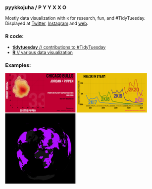 ### pyykkojuha / P Y Y X X O

Mostly data visualization with `R` for research, fun, and #TidyTuesday.
Displayed at [Twitter](https://twitter.com/pyyxxo), [Instagram](https://instagram.com/pyyxxo) and [web](http://pyyxxo.fi/pyyxxo).

### R code: 
- [**tidytuesday** // contributions to #TidyTuesday](https://github.com/pyykkojuha/tidytuesday)
- [**R** // various data visualization](https://github.com/pyykkojuha/R)

### Examples:

<img src="https://raw.githubusercontent.com/pyykkojuha/R/main/NBA/fig/PO_BULLS.png" width="45%"> <img src="https://raw.githubusercontent.com/pyykkojuha/tidytuesday/main/R/2021_12/TIDY_2021_12.png" width="45%">
<img src="https://raw.githubusercontent.com/pyykkojuha/tidytuesday/main/R/2020_50/TIDY_2020_50_map.png" width="45%">



<!--
**pyykkojuha/pyykkojuha** is a ✨ _special_ ✨ repository because its `README.md` (this file) appears on your GitHub profile.

Here are some ideas to get you started:

- 🔭 I’m currently working on ...
- 🌱 I’m currently learning ...
- 👯 I’m looking to collaborate on ...
- 🤔 I’m looking for help with ...
- 💬 Ask me about ...
- 📫 How to reach me: ...
- 😄 Pronouns: ...
- ⚡ Fun fact: ...
-->
